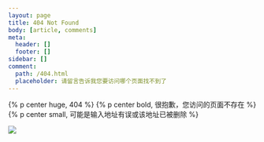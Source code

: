 ```yaml
---
layout: page
title: 404 Not Found
body: [article, comments]
meta:
  header: []
  footer: []
sidebar: []
comment:
  path: /404.html
  placeholder: 请留言告诉我您要访问哪个页面找不到了
---
```

{% p center huge, 404 %}
{% p center bold, 很抱歉，您访问的页面不存在 %}
{% p center small, 可能是输入地址有误或该地址已被删除 %}

![](https://cdn.jsdelivr.net/gh/XuxuGood/cdn@master/blogImages/site-img/404.png)
